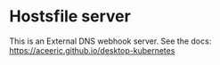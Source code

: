 # Hostsfile server

This is an External DNS webhook server. See the docs: https://aceeric.github.io/desktop-kubernetes
